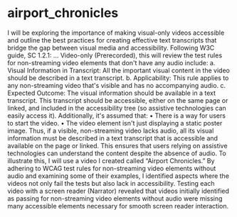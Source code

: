 # airport_chronicles
I will be exploring the importance of making visual-only videos accessible and outline the best practices for creating effective text transcripts that bridge the gap between visual media and accessibility. 
Following W3C guide, SC 1.2.1: ... Video-only (Prerecorded), this will review the test rules for non-streaming video elements that don't have any audio include:
a. Visual Information in Transcript: All the important visual content in the video should be described in a text transcript.
b. Applicability: This rule applies to any non-streaming video that's visible and has no accompanying audio.
c. Expected Outcome:
    The visual information should be available in a text transcript.
    This transcript should be accessible, either on the same page or linked, and included in the accessibility tree (so assistive technologies can easily access it).
Additionally, it's assumed that:
•	There is a way for users to start the video.
•	The video element isn't just displaying a static poster image.
Thus, if a visible, non-streaming video lacks audio, all its visual information must be described in a text transcript that is accessible and available on the page or linked.
This ensures that users relying on assistive technologies can understand the content despite the absence of audio.
To illustrate this, I will use a video I created called “Airport Chronicles.” By adhering to WCAG test rules for non-streaming video elements without audio and examining some of their examples, I identified aspects where the videos not only fail the tests but also lack in accessibility. 
Testing each video with a screen reader (Narrator) revealed that videos initially identified as passing for non-streaming video elements without audio were missing many accessible elements necessary for smooth screen reader interaction.
